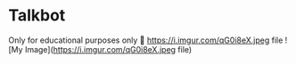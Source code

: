 # Talkbot
Only for educational purposes only 🤖
https://i.imgur.com/qG0i8eX.jpeg file
![My Image](https://i.imgur.com/qG0i8eX.jpeg file)
